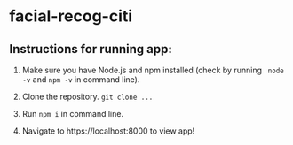 # facial-recog-citi

## Instructions for running app:

1. Make sure you have Node.js and npm installed (check by running ``` node -v``` and ```npm -v``` in command line).

2. Clone the repository. ```git clone ...```

3. Run ```npm i``` in command line.

4. Navigate to https://localhost:8000 to view app!
